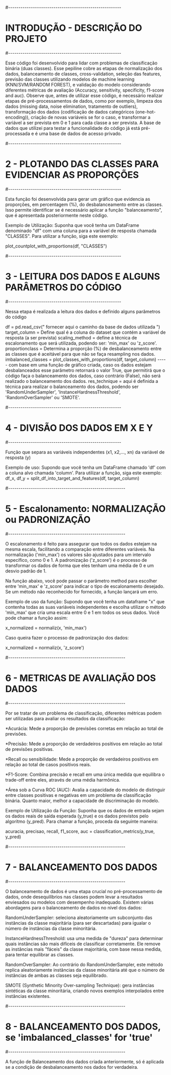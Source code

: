 #-------------------------------------------------------
# INTRODUÇÃO - DESCRIÇÃO DO PROJETO
#-------------------------------------------------------

Esse código foi desenvolvido para lidar com problemas de classificação binária (duas classes). 
Esse pepiline cobre as etapas de normalização dos dados, balanceamento de classes, cross-validation, seleção das features, previsão das classes utilizando modelos de machine learning (KNN/SVM/RANDOM FOREST), e validação do modelo considerando diferentes métricas de avaliação (Accuracy, sensitivity, specificity, f1-score and auc).
Observe que, antes de utilizar esse código, é necessário realizar etapas de pré-processamentos de dados, como por exemplo, limpeza dos dados (missing data, noise elimination, tratamento de outliers), transformação dos dados (codificação de dados categóricos (one-hot-encoding)), criação de novas variáveis se for o caso, e transformar a variável a ser prevista em 0 e 1 para cada classe a ser prevista.
A base de dados que utilizei para testar a funcionalidade do código já está pré-processada e é uma base de dados de acesso privado.


#-------------------------------------------------------
#  2 - PLOTANDO DAS CLASSES PARA EVIDENCIAR AS PROPORÇÕES
#-------------------------------------------------------

Esta função foi desenvolvida para gerar um gráfico que evidencia as proporções, em percentagem (%), do desbalanceamento entre as classes. Isso permite identificar se é necessário aplicar a função "balanceamento", que é apresentada posteriormente neste código.

Exemplo de Utilização:
Suponha que você tenha um DataFrame denominado "df" com uma coluna para a variável de resposta chamada "CLASSES". Para utilizar a função, siga este exemplo:

plot_countplot_with_proportions(df, "CLASSES")


#-------------------------------------------------------
# 3 - LEITURA DOS DADOS E ALGUNS PARÂMETROS DO CÓDIGO
#-------------------------------------------------------

Nessa etapa é realizada a leitura dos dados e definido alguns parâmetros do código

df = pd.read_csv(" fornecer aqui o caminho da base de dados utilizada ")
target_column = Define qual é a coluna do dataset que contém a variável de resposta (a ser prevista)
scaling_method = define a técnica de escalonamento que será utilizada, podendo ser: 'min_max' ou 'z_score'.
proportionclass = Determina a proporção (%) de desbalanceamento entre as classes que é aceitável para que não se faça resampling nos dados.
imbalanced_classes = plot_classes_with_proportions(df, target_column) ----- com base em uma função de gráfico criada, caso os dados estejam desbalanceados esse parâmetro retornará o valor True, que permitirá que o código faça o balanceamento dos dados, caso contrário (False), não será realizado o balanceamento dos dados. 
res_technique = aqui é definida a técnica para realizar o balanceamento dos dados, podendo ser 'RandomUnderSampler', 'InstanceHardnessThreshold', 'RandomOverSampler' ou 'SMOTE'.


#-------------------------------------------------------
# 4 - DIVISÃO DOS DADOS EM X E Y
#-------------------------------------------------------

Função que separa as variáveis independentes (x1, x2,..., xn) da variável de resposta (y)

Exemplo de uso:
Supondo que você tenha um DataFrame chamado 'df' com a coluna alvo chamada 'column'. Para utilizar a função, siga este exemplo:
df_x, df_y = split_df_into_target_and_features(df, target_column)


#---------------------------------------------------------
# 5 - Escalonamento: NORMALIZAÇÃO ou PADRONIZAÇÃO
#---------------------------------------------------------

O escalonamento é feito para assegurar que todos os dados estejam na mesma escala, facilitando a comparação entre diferentes variáveis.
Na normalização ('min_max') os valores são ajustados para um intervalo específico, como 0 e 1.
A padronização ('z_score') é o processo de transformar os dados de forma que eles tenham uma média de 0 e um desvio padrão de 1.

Na função abaixo, você pode passar o parâmetro method para escolher entre 'min_max' e 'z_score' para indicar o tipo de escalonamento desejado. 
Se um método não reconhecido for fornecido, a função lançará um erro. 

Exemplo de uso da função:
Supondo que você tenha um dataframe "x" que contenha todas as suas variáveis independentes e escolha utilizar o método 'min_max' que cria uma escala entre 0 e 1 em todos os seus dados. Você pode chamar a função assim:

x_normalized = normaliz(x, 'min_max')

Caso queira fazer o processo de padronização dos dados: 

x_normalized = normaliz(x, 'z_score')


#---------------------------------------------------------
# 6 - METRICAS DE AVALIAÇÃO DOS DADOS
#---------------------------------------------------------


Por se tratar de um problema de classificação, diferentes métricas podem ser utilizadas para avaliar os resultados da classificação:

*Acurácia: Mede a proporção de previsões corretas em relação ao total de previsões.

*Precisão: Mede a proporção de verdadeiros positivos em relação ao total de previsões positivas.

*Recall ou sensibilidade: Mede a proporção de verdadeiros positivos em relação ao total de casos positivos reais.

*F1-Score: Combina precisão e recall em uma única medida que equilibra o trade-off entre eles, através de uma média harmônica.

*Área sob a Curva ROC (AUC): Avalia a capacidade do modelo de distinguir entre classes positivas e negativas em um problema de classificação binária. Quanto maior, melhor a capacidade de discriminação do modelo.

Exemplo de Utilização da Função:
Suponha que os dados de entrada sejam os dados reais de saída esperada (y_true) e os dados previstos pelo algoritmo (y_pred). Para chamar a função, proceda da seguinte maneira:

acuracia, precisao, recall, f1_score, auc = classification_metrics(y_true, y_pred)


#---------------------------------------------------------
# 7 - BALANCEAMENTO DOS DADOS
#---------------------------------------------------------

O balanceamento de dados é uma etapa crucial no pré-processamento de dados, onde desequilíbrios nas classes podem levar a resultados enviesados ou modelos com desempenho inadequado. 
Existem várias abordagens para o balanceamento de dados no nível dos dados:

RandomUnderSampler: seleciona aleatoriamente um subconjunto das instâncias da classe majoritária (para ser descartadas) para igualar o número de instâncias da classe minoritária.

InstanceHardnessThreshold: usa uma medida de "dureza" para determinar quais instâncias são mais difíceis de classificar corretamente. Ele remove as instâncias mais "fáceis" da classe majoritária, com base nessa medida, para tentar equilibrar as classes.

RandomOverSampler: Ao contrário do RandomUnderSampler, este método replica aleatoriamente instâncias da classe minoritária até que o número de instâncias de ambas as classes seja equilibrado.

SMOTE (Synthetic Minority Over-sampling Technique): gera instâncias sintéticas da classe minoritária, criando novos exemplos interpolados entre instâncias existentes. 


#---------------------------------------------------------
# 8 - BALANCEAMENTO DOS DADOS, se 'imbalanced_classes' for 'true'
#---------------------------------------------------------

A função de Balanceamento dos dados criada anteriormente, só é aplicada se a condição de desbalanceamento nos dados for verdadeira.
